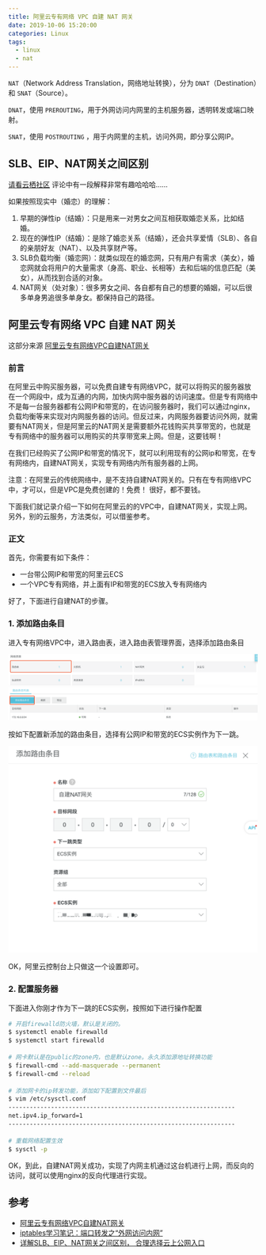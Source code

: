 ```yaml
---
title: 阿里云专有网络 VPC 自建 NAT 网关
date: 2019-10-06 15:20:00
categories: Linux
tags:
  - linux
  - nat
---
```



`NAT`（Network Address Translation，网络地址转换），分为 `DNAT`（Destination）和 `SNAT`（Source）。

`DNAT`，使用 `PREROUTING`，用于外网访问内网里的主机服务器，透明转发或端口映射。

`SNAT`，使用 `POSTROUTING` ，用于内网里的主机，访问外网，即分享公网IP。

<!--more-->

## SLB、EIP、NAT网关之间区别

[请看云栖社区](https://yq.aliyun.com/articles/391631) 评论中有一段解释非常有趣哈哈哈……

如果按照现实中（婚恋）的理解：
1. 早期的弹性ip（结婚）：只是用来一对男女之间互相获取婚恋关系，比如结婚。
2. 现在的弹性IP（结婚）：是除了婚恋关系（结婚），还会共享爱情（SLB）、各自的亲朋好友（NAT）、以及共享财产等。
3. SLB负载均衡（婚恋网）：就类似现在的婚恋网，只有用户有需求（美女），婚恋网就会将用户的大量需求（身高、职业、长相等）去和后端的信息匹配（美女），从而找到合适的对象。
4. NAT网关（处对象）：很多男女之间、各自都有自己的想要的婚姻，可以后很多单身男追很多单身女。都保持自己的路径。

## 阿里云专有网络 VPC 自建 NAT 网关

这部分来源 [阿里云专有网络VPC自建NAT网关](https://amos-x.com/index.php/amos/archives/centos7-aliyun-nat/)

### 前言

在阿里云中购买服务器，可以免费自建专有网络VPC，就可以将购买的服务器放在一个网段中，成为互通的内网，加快内网中服务器的访问速度。但是专有网络中不是每一台服务器都有公网IP和带宽的，在访问服务器时，我们可以通过nginx，负载均衡等来实现对内网服务器的访问。但反过来，内网服务器要访问外网，就需要有NAT网关，但是阿里云的NAT网关是需要额外花钱购买共享带宽的，也就是专有网络中的服务器可以用购买的共享带宽来上网。但是，这要钱啊！

在我们已经购买了公网IP和带宽的情况下，就可以利用现有的公网ip和带宽，在专有网络内，自建NAT网关，实现专有网络内所有服务器的上网。

注意：在阿里云的传统网络中，是不支持自建NAT网关的。只有在专有网络VPC中，才可以，但是VPC是免费创建的！免费！ 很好，都不要钱。

下面我们就记录介绍一下如何在阿里云的的VPC中，自建NAT网关，实现上网。另外，别的云服务，方法类似，可以借鉴参考。

### 正文
首先，你需要有如下条件：

- 一台带公网IP和带宽的阿里云ECS
- 一个VPC专有网络，并上面有IP和带宽的ECS放入专有网络内

好了，下面进行自建NAT的步骤。

### 1. 添加路由条目

进入专有网络VPC中，进入路由表，进入路由表管理界面，选择添加路由条目

![1][1]
![2][2]

按如下配置新添加的路由条目，选择有公网IP和带宽的ECS实例作为下一跳。

![3][3]

OK，阿里云控制台上只做这一个设置即可。

### 2. 配置服务器

下面进入你刚才作为下一跳的ECS实例，按照如下进行操作配置

```bash
# 开启firewalld防火墙，默认是关闭的。
$ systemctl enable firewalld
$ systemctl start firewalld

# 网卡默认是在public的zone内，也是默认zone。永久添加源地址转换功能
$ firewall-cmd --add-masquerade --permanent
$ firewall-cmd --reload
 
# 添加网卡的ip转发功能，添加如下配置到文件最后
$ vim /etc/sysctl.conf
----------------------------------------------------------------
net.ipv4.ip_forward=1
----------------------------------------------------------------
  
# 重载网络配置生效
$ sysctl -p
```

OK，到此，自建NAT网关成功，实现了内网主机通过这台机进行上网，而反向的访问，就可以使用nginx的反向代理进行实现。

## 参考

- [阿里云专有网络VPC自建NAT网关](https://amos-x.com/index.php/amos/archives/centos7-aliyun-nat/)
- [iptables学习笔记：端口转发之“外网访问内网”](https://blog.csdn.net/subfate/article/details/52659446)
- [详解SLB、EIP、NAT网关之间区别， 合理选择云上公网入口](https://yq.aliyun.com/articles/391631)

[1]: /images/linux/aliyun-nat/1.png
[2]: /images/linux/aliyun-nat/2.png
[3]: /images/linux/aliyun-nat/3.png
